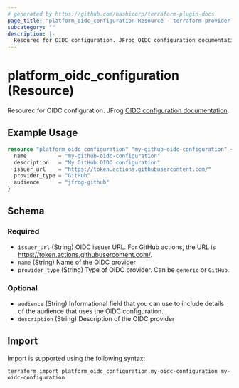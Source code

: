 ```yaml
---
# generated by https://github.com/hashicorp/terraform-plugin-docs
page_title: "platform_oidc_configuration Resource - terraform-provider-platform"
subcategory: ""
description: |-
  Resourec for OIDC configuration. JFrog OIDC configuration documentation https://jfrog.com/help/r/jfrog-platform-administration-documentation/configure-an-oidc-integration.
---
```


# platform_oidc_configuration (Resource)

Resourec for OIDC configuration. JFrog [OIDC configuration documentation](https://jfrog.com/help/r/jfrog-platform-administration-documentation/configure-an-oidc-integration).

## Example Usage

```terraform
resource "platform_oidc_configuration" "my-github-oidc-configuration" {
  name          = "my-github-oidc-configuration"
  description   = "My GitHub OIDC configuration"
  issuer_url    = "https://token.actions.githubusercontent.com/"
  provider_type = "GitHub"
  audience      = "jfrog-github"
}
```

<!-- schema generated by tfplugindocs -->
## Schema

### Required

- `issuer_url` (String) OIDC issuer URL. For GitHub actions, the URL is https://token.actions.githubusercontent.com/.
- `name` (String) Name of the OIDC provider
- `provider_type` (String) Type of OIDC provider. Can be `generic` or `GitHub`.

### Optional

- `audience` (String) Informational field that you can use to include details of the audience that uses the OIDC configuration.
- `description` (String) Description of the OIDC provider

## Import

Import is supported using the following syntax:

```shell
terraform import platform_oidc_configuration.my-oidc-configuration my-oidc-configuration
```
